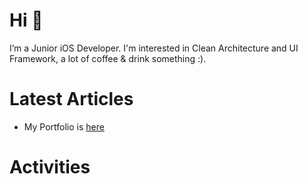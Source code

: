 # Hi 👋 
I’m a Junior iOS Developer. I'm interested in Clean Architecture and UI Framework, a lot of coffee & drink something :).

# Latest Articles
- My Portfolio is [here]([https://martyiosdev.notion.site/iOS-2498edd14ebf4eb695c0ea107e234340])

# Activities
